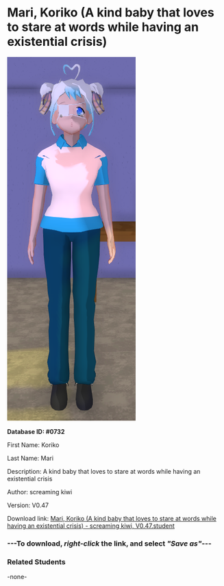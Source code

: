 # Mari, Koriko (A kind baby that loves to stare at words while having an existential crisis)

<img src="Files/Mari, Koriko (A kind baby that loves to stare at words while having an existential crisis).png" title="Mari, Koriko (A kind baby that loves to stare at words while having an existential crisis) - screaming kiwi, V0.47">

**Database ID: #0732**

First Name: Koriko

Last Name: Mari

Description: A kind baby that loves to stare at words while having an existential crisis

Author: screaming kiwi

Version: V0.47

Download link: <a href="https://raw.githubusercontent.com/Arbiter1223/Daigaku-Gurashi-Custom-Students/master/Students/Files/Mari%2C%20Koriko%20(A%20kind%20baby%20that%20loves%20to%20stare%20at%20words%20while%20having%20an%20existential%20crisis)%20-%20screaming%20kiwi%2C%20V0.47.student">Mari, Koriko (A kind baby that loves to stare at words while having an existential crisis) - screaming kiwi, V0.47.student</a>

### ---**To download, _right-click_ the link, and select _"Save as"_**---

### Related Students

-none-
